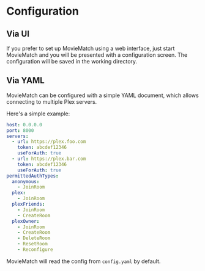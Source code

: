 # Configuration

## Via UI

If you prefer to set up MovieMatch using a web interface, just start MovieMatch and you will be presented with a configuration screen.
The configuration will be saved in the working directory.

## Via YAML

MovieMatch can be configured with a simple YAML document, which allows connecting to multiple Plex servers.

Here's a simple example:

```YAML
host: 0.0.0.0
port: 8000
servers:
  - url: https://plex.foo.com
    token: abcdef12346
    useForAuth: true
  - url: https://plex.bar.com
    token: abcdef12346
    useForAuth: true
permittedAuthTypes:
  anonymous:
    - JoinRoom
  plex:
    - JoinRoom
  plexFriends:
    - JoinRoom
    - CreateRoom
  plexOwner:
    - JoinRoom
    - CreateRoom
    - DeleteRoom
    - ResetRoom
    - Reconfigure
```

MovieMatch will read the config from `config.yaml` by default.
